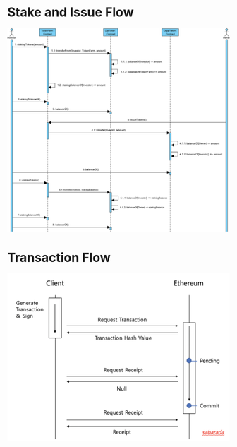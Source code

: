 # Stake and Issue Flow

<img src="src/stakenissue.png">

# Transaction Flow

<img src="src/txflow.png">

